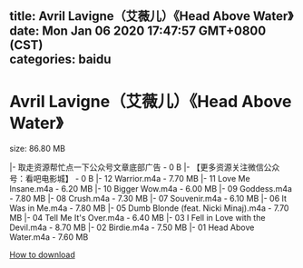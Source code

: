 
title: Avril Lavigne（艾薇儿）《Head Above Water》
date: Mon Jan 06 2020 17:47:57 GMT+0800 (CST)    
categories: baidu
---

# Avril Lavigne（艾薇儿）《Head Above Water》
size: 86.80 MB
 
 
|- 取走资源帮忙点一下公众号文章底部广告 - 0 B
|- 【更多资源关注微信公众号：看吧电影城】 - 0 B
|- 12 Warrior.m4a - 7.70 MB
|- 11 Love Me Insane.m4a - 6.20 MB
|- 10 Bigger Wow.m4a - 6.00 MB
|- 09 Goddess.m4a - 7.80 MB
|- 08 Crush.m4a - 7.30 MB
|- 07 Souvenir.m4a - 6.10 MB
|- 06 It Was in Me.m4a - 7.80 MB
|- 05 Dumb Blonde (feat. Nicki Minaj).m4a - 7.70 MB
|- 04 Tell Me It's Over.m4a - 6.40 MB
|- 03 I Fell in Love with the Devil.m4a - 8.70 MB
|- 02 Birdie.m4a - 7.50 MB
|- 01 Head Above Water.m4a - 7.60 MB

[How to download](https://bpcam.bemobtrk.com/go/2ceec3aa-1ca2-46d6-b9ff-aaa5c184517c?jno=1643)